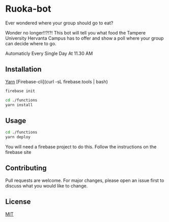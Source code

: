 # Ruoka-bot

Ever wondered where your group should go to eat?

Wonder no longer!!?!?!
This bot will tell you what food the Tampere University Hervanta Campus has to offer and show a poll where your group can decide where to go.

Automaticly
Every
Single
Day
At
11.30 AM

## Installation

[Yarn](https://yarnpkg.com/lang/en/)
[Firebase-cli](curl -sL firebase.tools | bash)

```bash
firebase init

cd ./functions
yarn install
```

## Usage

```bash
cd ./functions
yarn deploy
```

You will need a firebase project to do this. Follow the instructions on the firebase site

## Contributing

Pull requests are welcome. For major changes, please open an issue first to discuss what you would like to change.

## License

[MIT](https://choosealicense.com/licenses/mit/)
